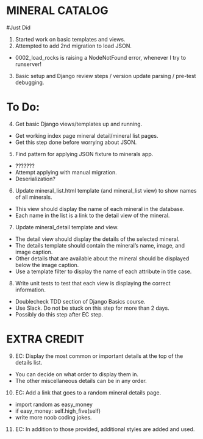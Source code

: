 # MINERAL CATALOG

#Just Did
1. Started work on basic templates and views.
2. Attempted to add 2nd migration to load JSON.
- 0002_load_rocks is raising a NodeNotFound error, whenever I try to runserver!
3. Basic setup and Django review steps / version update parsing / pre-test debugging.

# To Do:

4. Get basic Django views/templates up and running.
- Get working index page mineral detail/mineral list pages.
- Get this step done before worrying about JSON. 

5. Find pattern for applying JSON fixture to minerals app.
- ???????
- Attempt applying with manual migration.
- Deserialization?

6. Update mineral_list.html template (and mineral_list view) to show names of all minerals.
- This view should display the name of each mineral in the database.
- Each name in the list is a link to the detail view of the mineral.

7. Update mineral_detail template and view.
- The detail view should display the details of the selected mineral.
- The details template should contain the mineral’s name, image, and image caption.
- Other details that are available about the mineral should be displayed below the image caption.
- Use a template filter to display the name of each attribute in title case.

8. Write unit tests to test that each view is displaying the correct information.
- Doublecheck TDD section of Django Basics course.
- Use Slack.  Do not be stuck on this step for more than 2 days.
- Possibly do this step after EC step.

# EXTRA CREDIT

9. EC: Display the most common or important details at the top of the details list. 
- You can decide on what order to display them in.
- The other miscellaneous details can be in any order.

10. EC: Add a link that goes to a random mineral details page.
- import random as easy_money
- if easy_money: self.high_five(self)
- write more noob coding jokes.

11. EC: In addition to those provided, additional styles are added and used.